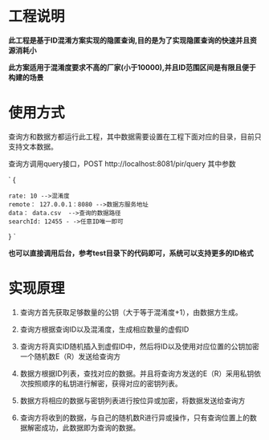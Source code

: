 # 工程说明

**此工程是基于ID混淆方案实现的隐匿查询,目的是为了实现隐匿查询的快速并且资源消耗小**

**此方案适用于混淆度要求不高的厂家(小于10000),并且ID范围区间是有限且便于构建的场景**

# 使用方式

查询方和数据方都运行此工程，其中数据需要设置在工程下面对应的目录，目前只支持文本数据。

查询方调用query接口，POST http://localhost:8081/pir/query
其中参数

`
{

    rate: 10 -->混淆度
    remote： 127.0.0.1：8080 -->数据方服务地址
    data： data.csv  -->查询的数据路径
    searchId: 12455 - ->任意ID唯一即可

}
`

**也可以直接调用后台，参考test目录下的代码即可，系统可以支持更多的ID格式**

# 实现原理

1. 查询方首先获取足够数量的公钥（大于等于混淆度+1），由数据方生成。

2. 查询方根据查询ID以及混淆度，生成相应数量的虚假ID

3. 查询方将真实ID随机插入到虚假ID中，然后将ID以及使用对应位置的公钥加密一个随机数E（R）发送给查询方

4. 数据方根据ID列表，查找对应的数据。并且将查询方发送的E（R）采用私钥依次按照顺序的私钥进行解密，获得对应的密钥列表。

5. 数据方将相应的数据与密钥列表进行按位异或加密，将数据发送给查询方

6. 查询方将收到的数据，与自己的随机数R进行异或操作，只有查询位置上的数据解密成功，此数据即为查询的数据。